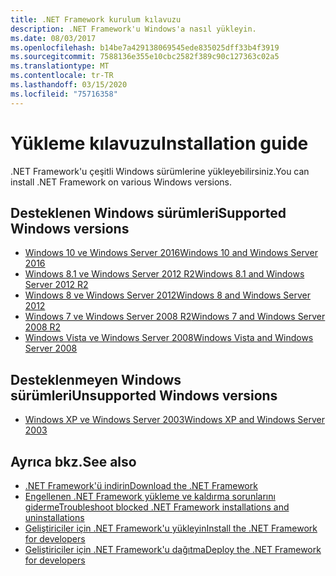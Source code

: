 ```yaml
---
title: .NET Framework kurulum kılavuzu
description: .NET Framework'u Windows'a nasıl yükleyin.
ms.date: 08/03/2017
ms.openlocfilehash: b14be7a429138069545ede835025dff33b4f3919
ms.sourcegitcommit: 7588136e355e10cbc2582f389c90c127363c02a5
ms.translationtype: MT
ms.contentlocale: tr-TR
ms.lasthandoff: 03/15/2020
ms.locfileid: "75716358"
---
```

# <a name="installation-guide"></a><span data-ttu-id="82949-103">Yükleme kılavuzu</span><span class="sxs-lookup"><span data-stu-id="82949-103">Installation guide</span></span>

<span data-ttu-id="82949-104">.NET Framework'u çeşitli Windows sürümlerine yükleyebilirsiniz.</span><span class="sxs-lookup"><span data-stu-id="82949-104">You can install .NET Framework on various Windows versions.</span></span>

## <a name="supported-windows-versions"></a><span data-ttu-id="82949-105">Desteklenen Windows sürümleri</span><span class="sxs-lookup"><span data-stu-id="82949-105">Supported Windows versions</span></span>

- [<span data-ttu-id="82949-106">Windows 10 ve Windows Server 2016</span><span class="sxs-lookup"><span data-stu-id="82949-106">Windows 10 and Windows Server 2016</span></span>](on-windows-10.md)
- [<span data-ttu-id="82949-107">Windows 8.1 ve Windows Server 2012 R2</span><span class="sxs-lookup"><span data-stu-id="82949-107">Windows 8.1 and Windows Server 2012 R2</span></span>](on-windows-8-1.md)
- [<span data-ttu-id="82949-108">Windows 8 ve Windows Server 2012</span><span class="sxs-lookup"><span data-stu-id="82949-108">Windows 8 and Windows Server 2012</span></span>](on-windows-8.md)
- [<span data-ttu-id="82949-109">Windows 7 ve Windows Server 2008 R2</span><span class="sxs-lookup"><span data-stu-id="82949-109">Windows 7 and Windows Server 2008 R2</span></span>](on-windows-7.md)
- [<span data-ttu-id="82949-110">Windows Vista ve Windows Server 2008</span><span class="sxs-lookup"><span data-stu-id="82949-110">Windows Vista and Windows Server 2008</span></span>](on-windows-vista.md)

## <a name="unsupported-windows-versions"></a><span data-ttu-id="82949-111">Desteklenmeyen Windows sürümleri</span><span class="sxs-lookup"><span data-stu-id="82949-111">Unsupported Windows versions</span></span>

- [<span data-ttu-id="82949-112">Windows XP ve Windows Server 2003</span><span class="sxs-lookup"><span data-stu-id="82949-112">Windows XP and Windows Server 2003</span></span>](on-windows-xp.md)

## <a name="see-also"></a><span data-ttu-id="82949-113">Ayrıca bkz.</span><span class="sxs-lookup"><span data-stu-id="82949-113">See also</span></span>

- [<span data-ttu-id="82949-114">.NET Framework'ü indirin</span><span class="sxs-lookup"><span data-stu-id="82949-114">Download the .NET Framework</span></span>](https://dotnet.microsoft.com/download)
- [<span data-ttu-id="82949-115">Engellenen .NET Framework yükleme ve kaldırma sorunlarını giderme</span><span class="sxs-lookup"><span data-stu-id="82949-115">Troubleshoot blocked .NET Framework installations and uninstallations</span></span>](troubleshoot-blocked-installations-and-uninstallations.md)
- [<span data-ttu-id="82949-116">Geliştiriciler için .NET Framework'u yükleyin</span><span class="sxs-lookup"><span data-stu-id="82949-116">Install the .NET Framework for developers</span></span>](guide-for-developers.md)
- [<span data-ttu-id="82949-117">Geliştiriciler için .NET Framework'u dağıtma</span><span class="sxs-lookup"><span data-stu-id="82949-117">Deploy the .NET Framework for developers</span></span>](../deployment/deployment-guide-for-developers.md)
